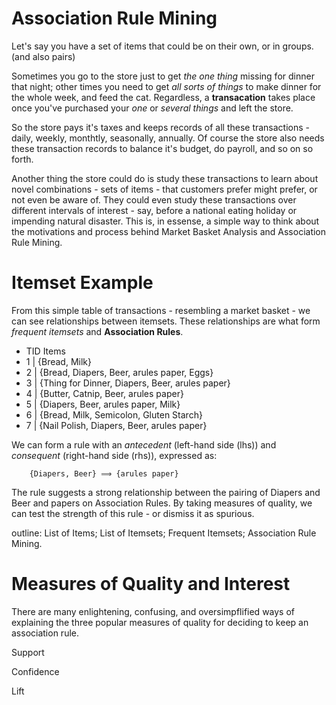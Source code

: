 # Association Rule Mining

Let's say you have a set of items that could be on their own, or in groups. (and also pairs)

Sometimes you go to the store just to get _the one thing_ missing for dinner that night; other times you need to get _all sorts of things_ to make dinner for the whole week, and feed the cat. Regardless, a **transacation** takes place once you've purchased your _one_ or _several things_ and left the store. 

So the store pays it's taxes and keeps records of all these transactions - daily, weekly, monthtly, seasonally, annually. Of course the store also needs these transaction records to balance it's budget, do payroll, and so on so forth. 

Another thing the store could do is study these transactions to learn about novel combinations - sets of items - that customers prefer might prefer, or not even be aware of. They could even study these transactions over different intervals of interest - say, before a national eating holiday or impending natural disaster. This is, in essense, a simple way to think about the motivations and process behind Market Basket Analysis and Association Rule Mining.

# Itemset Example

From this simple table of transactions - resembling a market basket - we can see relationships between itemsets. These relationships are what form _frequent itemsets_ and **Association Rules**.

-  TID    Items
-   1  |  {Bread, Milk}
-   2  |  {Bread, Diapers, Beer, arules paper, Eggs}
-   3  |  {Thing for Dinner, Diapers, Beer, arules paper}
-   4  |  {Butter, Catnip, Beer, arules paper}
-   5  |  {Diapers, Beer, arules paper, Milk}
-   6  |  {Bread, Milk, Semicolon, Gluten Starch}
-   7  |  {Nail Polish, Diapers, Beer, arules paper}

We can form a rule with an _antecedent_ (left-hand side (lhs)) and _consequent_ (right-hand side (rhs)), expressed as:

		{Diapers, Beer} ⟹ {arules paper}

The rule suggests a strong relationship between the pairing of Diapers and Beer and papers on Association Rules. By taking measures of quality, we can test the strength of this rule - or dismiss it as spurious. 

outline:
List of Items; List of Itemsets; Frequent Itemsets; Association Rule Mining.

# Measures of Quality and Interest

There are many enlightening, confusing, and oversimpflified ways of explaining the three popular measures of quality for deciding to keep an association rule. 

Support

Confidence

Lift


